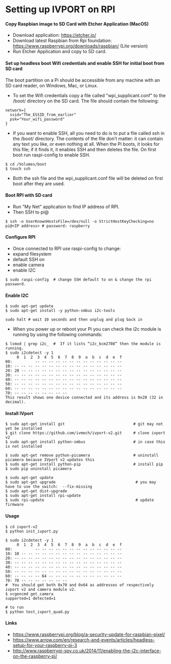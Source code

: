 # Setting up IVPORT on RPI

#### Copy Raspbian image to SD Card with Etcher Application (MacOS)
* Download application:  https://etcher.io/
* Download latest Raspbian from Rpi foundation: https://www.raspberrypi.org/downloads/raspbian/ (Lite version)
* Run Etcher Application and copy to SD card.

#### Set up headless boot Wifi credentials and enable SSH for initial boot from SD card
The boot partition on a Pi should be accessible from any machine with an SD card reader, on Windows, Mac, or Linux. 

* To set the Wifi credentials copy a file called "wpi_supplicant.conf" to the /boot/ directory on the SD card.  The file should contain the following:
```
network={
  ssid="The_ESSID_from_earlier"
  psk="Your_wifi_password"
}
```
* If you want to enable SSH, all you need to do is to put a file called ssh in the /boot/ directory. The contents of the file don’t matter: it can contain any text you like, or even nothing at all. When the Pi boots, it looks for this file; if it finds it, it enables SSH and then deletes the file.  On first boot run raspi-config to enable SSH.
```
$ cd /Volumes/boot
$ touch ssh
```
* Both the ssh file and the wpi_supplicant.conf file will be deleted on first boot after they are used.

#### Boot RPI with SD card
* Run "My Net" application to find IP address of RPI.
* Then SSH to pi@<IP address>
```
$ ssh -o UserKnownHostsFile=/dev/null -o StrictHostKeyChecking=no pi@<IP address> # password: raspberry
```
#### Configure RPI
* Once connected to RPI use raspi-config to change:
 * expand filesystem
 * default SSH on
 * enable camera
 * enable I2C
```
$ sudo raspi-config  # change SSH default to on & change the rpi password.
```
#### Enable I2C
```
$ sudo apt-get update
$ sudo apt-get install -y python-smbus i2c-tools
```
```
sudo halt # wait 10 seconds and then unplug and plug back in
```
* When you power up or reboot your Pi you can check the i2c module is running by using the following commands:
```
$ lsmod | grep i2c_  #  If it lists “i2c_bcm2708” then the module is running.
$ sudo i2cdetect -y 1
     0  1  2  3  4  5  6  7  8  9  a  b  c  d  e  f
00:          -- -- -- -- -- -- -- -- -- -- -- -- --
10: -- -- -- -- -- -- -- -- -- -- -- -- -- -- -- --
20: 20 -- -- -- -- -- -- -- -- -- -- -- -- -- -- --
30: -- -- -- -- -- -- -- -- -- -- -- -- -- -- -- --
40: -- -- -- -- -- -- -- -- -- -- -- -- -- -- -- --
50: -- -- -- -- -- -- -- -- -- -- -- -- -- -- -- --
60: -- -- -- -- -- -- -- -- -- -- -- -- -- -- -- --
70: -- -- -- -- -- -- -- --
This result shows one device connected and its address is 0x20 (32 in decimal).
```
#### Install IVport
```
$ sudo apt-get install git                              # git may not yet be installed
$ git clone https://github.com/ivmech/ivport-v2.git     # clone ivport v2
$ sudo apt-get install python-smbus                     # in case this is not installed

$ sudo apt-get remove python-picamera                   # uninstall picamera because IVport v2 updates this
$ sudo apt-get install python-pip                       # install pip
$ sudo pip uninstall picamera

$ sudo apt-get update
$ sudo apt-get upgrade                                   # you may have to use the switch:  --fix-missing
$ sudo apt-get dist-upgrade
$ sudo apt-get install rpi-update
$ sudo rpi-update                                        # update firmware
```
#### Usage
```
$ cd ivport-v2
$ python init_ivport.py

$ sudo i2cdetect -y 1
     0  1  2  3  4  5  6  7  8  9  a  b  c  d  e  f
00:          -- -- -- -- -- -- -- -- -- -- -- -- --
10: 10 -- -- -- -- -- -- -- -- -- -- -- -- -- -- --
20: -- -- -- -- -- -- -- -- -- -- -- -- -- -- -- --
30: -- -- -- -- -- -- -- -- -- -- -- -- -- -- -- --
40: -- -- -- -- -- -- -- -- -- -- -- -- -- -- -- --
50: -- -- -- -- -- -- -- -- -- -- -- -- -- -- -- --
60: -- -- -- -- 64 -- -- -- -- -- -- -- -- -- -- --
70: 70 -- -- -- -- -- -- --
#  You should get both 0x70 and 0x64 as addresses of respectively ivport v2 and camera module v2.
$ vcgencmd get_camera
supported=1 detected=1

# to run
$ python test_ivport_quad.py
```

#### Links
* https://www.raspberrypi.org/blog/a-security-update-for-raspbian-pixel/
* https://www.arrow.com/en/research-and-events/articles/headless-setup-for-your-raspberry-pi-3
* http://www.raspberrypi-spy.co.uk/2014/11/enabling-the-i2c-interface-on-the-raspberry-pi/
